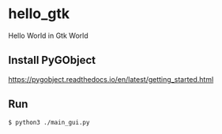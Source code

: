 # hello_gtk
Hello World in Gtk World

## Install PyGObject
https://pygobject.readthedocs.io/en/latest/getting_started.html

## Run
```
$ python3 ./main_gui.py
```
